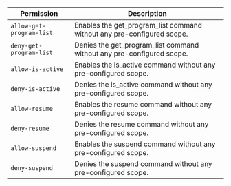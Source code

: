 | Permission | Description |
|------|-----|
|`allow-get-program-list`|Enables the get_program_list command without any pre-configured scope.|
|`deny-get-program-list`|Denies the get_program_list command without any pre-configured scope.|
|`allow-is-active`|Enables the is_active command without any pre-configured scope.|
|`deny-is-active`|Denies the is_active command without any pre-configured scope.|
|`allow-resume`|Enables the resume command without any pre-configured scope.|
|`deny-resume`|Denies the resume command without any pre-configured scope.|
|`allow-suspend`|Enables the suspend command without any pre-configured scope.|
|`deny-suspend`|Denies the suspend command without any pre-configured scope.|
